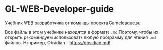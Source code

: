 # GL-WEB-Developer-guide
Учебник WEB разработчика от команды проекта Gameleague.su

Все файлы в этом учебнике находятся в формате `.md`
Поэтому, чтобы их открыть рекомендуем использовать любую программу для чтения `.md` файлов.
Например, Obsidian - https://obsidian.md/

